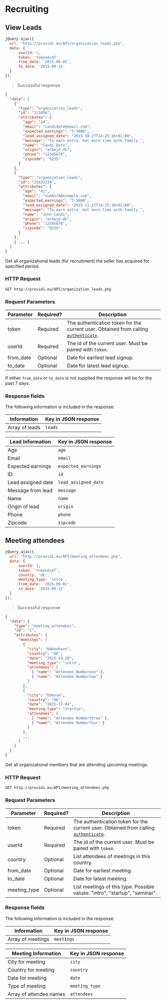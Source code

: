# Recruiting

## View Leads
```js
jQuery.ajax({
  url: "http://providi.eu/API/organization_leads.php",
  data: {
      userId: 1,
      token: 'tokenAsdf',
      from_date: '2015-09-01',
      to_date: '2015-09-15'
  }
});
```

> Successful response

```json
{
  "data": [
    {
      "type": "organization_leads",
      "id": "123456",
      "attributes": {
        "age": "24",
        "email": "candidate@email.com",
        "expected_earnings": "3-5000",
        "lead_assigned_date": "2015-10-27T14:25:16+01:00",
        "message": "To earn extra. Get more time with family.",
        "name": "Candi Date",
        "origin": "arbejd.dk",
        "phone": "12345678",
        "zipcode": "9235"
      }
    },
    {
      "type": "organization_leads",
      "id": "25433234",
      "attributes": {
        "age": "42",
        "email": "number4@example.com",
        "expected_earnings": "3-5000",
        "lead_assigned_date": "2015-11-27T14:25:16+01:00",
        "message": "To earn extra. Get more time with family.",
        "name": "John Candi",
        "origin": "arbejd.dk",
        "phone": "12345678",
        "zipcode": "9235"
      }
    },
    { ... }
  ]
}
```

Get all organizational leads (for recruitment) the seller has acquired for specified period.

### HTTP Request
`GET http://providi.eu/API/organization_leads.php`

### Request Parameters
Parameter | Required? | Description
--------- | --------- | -----------
token     | Required  | The authentication token for the current user. Obtained from calling [`authenticate`](#authentication).
userId    | Required  | The id of the current user. Must be paired with `token`.
from_date | Optional  | Date for earliest lead signup.
to_date   | Optional  | Date for latest lead signup.

If either `from_date` or `to_date` is not supplied the response will be for the past 7 days.

### Response fields
The following information is included in the response:

| Information       | Key in JSON response |
| ----------------- | -------------------- |
| Array of leads    | `leads`              |


| Lead Information   | Key in JSON response |
| ------------------ | -------------------- |
| Age                | `age`                |
| Email              | `email`              |
| Expected earnings  | `expected_earnings`  |
| ID                 | `id`                 |
| Lead assigned date | `lead_assigned_date` |
| Message from lead  | `message`            |
| Name               | `name`               |
| Origin of lead     | `origin`             |
| Phone              | `phone`              |
| Zipcode            | `zipcode`            |


## Meeting attendees
```js
jQuery.ajax({
  url: "http://providi.eu/API/meeting_attendees.php",
  data: {
      userId: 1,
      token: 'tokenAsdf',
      country: 'dk',
      meeting_type: 'intro',
      from_date: '2015-09-01',
      to_date: '2015-09-15'
  }
});
```

> Successful response

```json
{
  "data": {
    "type": "meeting_attendees",
    "id": "1",
    "attributes": {
      "meetings": [
        {
          "city": "København",
          "country": "DK",
          "date": "2015-10-20",
          "meeting_type": "intro",
          "attendees": [
            { "name": "Attendee Numberone" },
            { "name": "Attendee Numbertwo" }
          ]
        },
        {
          "city": "Odense",
          "country": "DK",
          "date": "2015-11-04",
          "meeting_type": "startup",
          "attendees": [
            { "name": "Attendee Numberthree" },
            { "name": "Attendee Numberfour" }
          ]
        },
        ...
      ]
    }
  }
}
```

Get all organizational members that are attending upcoming meetings.

### HTTP Request
`GET http://providi.eu/API/meeting_attendees.php`

### Request Parameters
Parameter    | Required? | Description
------------ | --------- | -----------
token        | Required  | The authentication token for the current user. Obtained from calling [`authenticate`](#authentication).
userId       | Required  | The id of the current user. Must be paired with `token`.
country      | Optional  | List attendees of meetings in this country.
from_date    | Optional  | Date for earliest meeting.
to_date      | Optional  | Date for latest meeting.
meeting_type | Optional  | List meetings of this type. Possible values: "intro", "startup", "seminar".

### Response fields
The following information is included in the response:

| Information       | Key in JSON response |
| ----------------- | -------------------- |
| Array of meetings | `meetings`           |


| Meeting Information     | Key in JSON response |
| ----------------------- | -------------------- |
| City for meeting        | `city`               |
| Country for meeting     | `country`            |
| Date for meeting        | `date`               |
| Type of meeting         | `meeting_type`       |
| Array of attendee names | `attendees`          |
